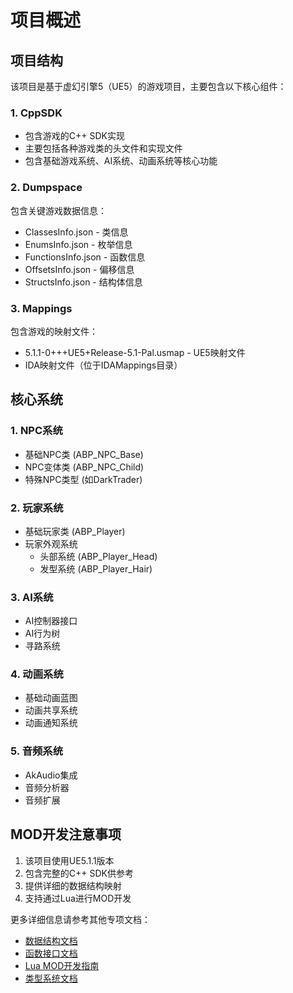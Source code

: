 # 项目概述

## 项目结构
该项目是基于虚幻引擎5（UE5）的游戏项目，主要包含以下核心组件：

### 1. CppSDK
- 包含游戏的C++ SDK实现
- 主要包括各种游戏类的头文件和实现文件
- 包含基础游戏系统、AI系统、动画系统等核心功能

### 2. Dumpspace
包含关键游戏数据信息：
- ClassesInfo.json - 类信息
- EnumsInfo.json - 枚举信息
- FunctionsInfo.json - 函数信息
- OffsetsInfo.json - 偏移信息
- StructsInfo.json - 结构体信息

### 3. Mappings
包含游戏的映射文件：
- 5.1.1-0+++UE5+Release-5.1-Pal.usmap - UE5映射文件
- IDA映射文件（位于IDAMappings目录）

## 核心系统

### 1. NPC系统
- 基础NPC类 (ABP_NPC_Base)
- NPC变体类 (ABP_NPC_Child)
- 特殊NPC类型 (如DarkTrader)

### 2. 玩家系统
- 基础玩家类 (ABP_Player)
- 玩家外观系统
  - 头部系统 (ABP_Player_Head)
  - 发型系统 (ABP_Player_Hair)

### 3. AI系统
- AI控制器接口
- AI行为树
- 寻路系统

### 4. 动画系统
- 基础动画蓝图
- 动画共享系统
- 动画通知系统

### 5. 音频系统
- AkAudio集成
- 音频分析器
- 音频扩展

## MOD开发注意事项

1. 该项目使用UE5.1.1版本
2. 包含完整的C++ SDK供参考
3. 提供详细的数据结构映射
4. 支持通过Lua进行MOD开发

更多详细信息请参考其他专项文档：
- [数据结构文档](data_structures.md)
- [函数接口文档](function_interfaces.md)
- [Lua MOD开发指南](lua_modding_guide.md)
- [类型系统文档](type_system.md)